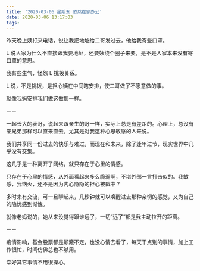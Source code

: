 ```yaml
---
title: '2020-03-06 星期五 依然在家办公'
date: 2020-03-06 13:17:03
tags:
---
```


昨天晚上姨打来电话，说让我把地址给二哥发过去，他给我寄些口罩。

L 说人家为什么不直接跟我要地址，还要姨绕个圈子来要，是不是人家本来没有寄口罩的意思。

我有些生气，怪怨 L 挑拨关系。

L 说，不是挑拨，是担心姨在中间瞎安排，使二哥做了不愿意做的事。

就像我妈安排我们做这做那一样。

－－

一起长大的表哥，说起来跟亲生的哥一样，实际上总是有差距的。心理上，总没有亲兄弟那样可以直来直去。尤其是对我这种心思敏感的人来说。

我们共享同一份过去的快乐与难过，而现在和未来，除了逢年过节，现实世界中几乎没有交集。

这几乎是一种离开了网络，就只存在于心里的情感。

只存在于心里的情感，从外面看起来多么脆弱啊，不堪外部一言打击似的。我敏感，我恼火，还不是因为内心隐隐的担心被戳中？

多时未有交流，可一旦聊起来，几秒钟就可以唤醒过去那种亲切的感觉，又为自己的隐忧感到惭愧。

就像老妈说的，她从来没觉得跟谁远了，一切“远了”都是我主动拉开的距离。

－－

疫情影响，基金股票都是颠簸不定，也没心情去看了，每天干点别的事情，加上工作很忙，时间仿佛总也不够用。

幸好其它事情不用很操心。


